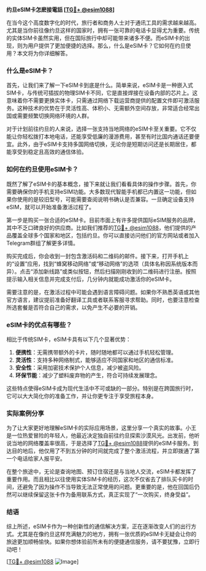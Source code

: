 **约旦eSIM卡怎麽接電話 [[TG💪+ @esim1088](https://t.me/s/esim1088)]**

在当今这个高度数字化的时代，旅行者和商务人士对于通讯工具的需求越来越高。尤其是当你前往像约旦这样的国家时，拥有一张可靠的电话卡显得尤为重要。传统的实体SIM卡虽然实用，但在国际旅行中却可能带来诸多不便。而eSIM卡的出现，则为用户提供了更加便捷的选择。那么，什么是eSIM卡？它如何在约旦使用？本文将为你详细解答。

### 什么是eSIM卡？

首先，让我们来了解一下eSIM卡到底是什么。简单来说，eSIM卡是一种嵌入式SIM卡，与传统可插拔的物理SIM卡不同，它是直接焊接在设备内部的芯片上。这意味着你不需要更换实体卡，只需通过网络下载运营商提供的配置文件即可激活服务。这种技术的优势在于灵活性高、体积小、无需额外空间存放，非常适合经常出国或需要频繁切换网络环境的人群。

对于计划前往约旦的人来说，选择一张支持当地网络的eSIM卡至关重要。它不仅能让你轻松拨打本地电话，还能享受低廉的漫游费用，甚至有时比国内通话还要便宜。此外，由于eSIM卡支持多国网络切换，无论你是短期访问还是长期居住，都能享受到稳定且高效的通信体验。

### 如何在约旦使用eSIM卡？

既然了解了eSIM卡的基本概念，接下来就让我们看看具体的操作步骤。首先，你需要确保你的手机支持eSIM功能。大多数现代智能手机都已内置这一功能，但如果你使用的是较旧型号，可能需要查阅说明书确认是否兼容。一旦确定设备支持eSIM，就可以开始准备激活过程了。

第一步是购买一张合适的eSIM卡。目前市面上有许多提供国际eSIM服务的品牌，其中不乏口碑良好的供应商。比如我们推荐的[TG💪+ @esim1088](https://t.me/s/esim1088)，他们提供的产品覆盖全球多个国家和地区，包括约旦。你可以直接访问他们的官方网站或者加入Telegram群组了解更多详情。

购买完成后，你会收到一封包含激活码和二维码的邮件。接下来，打开手机上的“设置”应用，找到“蜂窝移动网络”或“移动网络”的选项（具体名称因系统版本而异）。点击“添加新线路”或类似按钮，然后扫描刚刚收到的二维码进行注册。按照提示输入相关信息并完成支付后，几分钟内就能成功激活你的eSIM卡。

需要注意的是，在激活过程中可能会遇到语言障碍问题。如果你不熟悉英语或其他官方语言，建议提前准备好翻译工具或者联系客服寻求帮助。同时，也要注意检查所选套餐是否符合自己的需求，以免产生不必要的开销。

### eSIM卡的优点有哪些？

相比于传统SIM卡，eSIM卡具有以下几个显著优势：

1. **便携性**：无需携带额外的卡片，随时随地都可以通过手机轻松管理。
2. **灵活性**：支持多种网络制式，能够适应不同国家和地区的通信标准。
3. **安全性**：采用加密技术保护个人信息，减少被盗风险。
4. **环保节能**：减少了塑料废弃物的产生，符合可持续发展理念。

这些特点使得eSIM卡成为现代生活中不可或缺的一部分。特别是在跨国旅行时，它可以大大简化你的准备工作，并让你更专注于享受旅程本身。

### 实际案例分享

为了让大家更好地理解eSIM卡的实际应用场景，这里分享一个真实的故事。小王是一位热爱冒险的年轻人，他最近决定独自前往约旦探索沙漠风光。出发前，他听说当地的网络覆盖率很高，于是选择了[TG💪+ @esim1088](https://t.me/s/esim1088)提供的eSIM卡服务。到达目的地后，他仅用了不到五分钟的时间就完成了整个激活流程，并立即拨通了第一个电话给家人报平安。

在整个旅途中，无论是查询地图、预订住宿还是与当地人交流，eSIM卡都发挥了重要作用。而且相比以往使用实体SIM卡的经历，这次不仅省去了排队买卡的时间，还避免了因为操作不当导致无法正常使用的问题。更重要的是，他在回国后仍然可以继续保留这张卡作为备用联系方式，真正实现了“一次购买，终身受益”。

### 结语

综上所述，eSIM卡作为一种创新性的通信解决方案，正在逐渐改变人们的出行方式。尤其是在像约旦这样充满魅力的地方，拥有一张优质的eSIM卡无疑会让你的旅途更加顺畅愉快。如果你想体验前所未有的便捷通信服务，请不要犹豫，立即行动吧！

[[TG💪+ @esim1088](https://t.me/s/esim1088) ![Image](https://i.postimg.cc/4NQfJmqS/Snipaste-2025-05-13-00-14-12.png)]